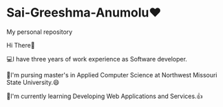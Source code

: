 ###

# Sai-Greeshma-Anumolu:heart:
My personal repository

Hi There:wave:

💻I have three years of work experience as Software developer.

📖I'm pursing master's in Applied Computer Science at Northwest Missouri State University.:smile:

🌱I'm currently learning Developing Web Applications and Services.:thumbsup:
